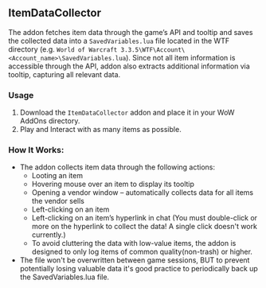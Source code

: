 ## ItemDataCollector

The addon fetches item data through the game’s API and tooltip and saves the collected data into a `SavedVariables.lua` file located in the WTF directory (e.g.  `World of Warcraft 3.3.5\WTF\Account\<Account_name>\SavedVariables.lua`). 
Since not all item information is accessible through the API, addon also extracts additional information via tooltip, capturing all relevant data.

### Usage

1. Download the `ItemDataCollector` addon and place it in your WoW AddOns directory.
2. Play and Interact with as many items as possible.

### How It Works:

* The addon collects item data through the following actions:
  * Looting an item
  * Hovering mouse over an item to display its tooltip
  * Opening a vendor window – automatically collects data for all items the vendor sells
  * Left-clicking on an item
  * Left-clicking on an item’s hyperlink in chat (You must double-click or more on the hyperlink to collect the data! A single click doesn't work currently.)
  * To avoid cluttering the data with low-value items, the addon is designed to only log items of common quality(non-trash) or higher.
* The file won't be overwritten between game sessions, BUT to prevent potentially losing valuable data it's good practice to periodically back up the SavedVariables.lua file.
